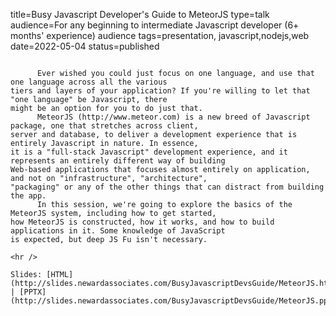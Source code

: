 title=Busy Javascript Developer's Guide to MeteorJS
type=talk
audience=For any beginning to intermediate Javascript developer (6+ months' experience) audience
tags=presentation, javascript,nodejs,web
date=2022-05-04
status=published
~~~~~~

      Ever wished you could just focus on one language, and use that one language across all the various
tiers and layers of your application? If you're willing to let that "one language" be Javascript, there 
might be an option for you to do just that.
      MeteorJS (http://www.meteor.com) is a new breed of Javascript package, one that stretches across client,
server and database, to deliver a development experience that is entirely Javascript in nature. In essence,
it is a "full-stack Javascript" development experience, and it represents an entirely different way of building
Web-based applications that focuses almost entirely on application, and not on "infrastructure", "architecture",
"packaging" or any of the other things that can distract from building the app.
      In this session, we're going to explore the basics of the MeteorJS system, including how to get started,
how MeteorJS is constructed, how it works, and how to build applications in it. Some knowledge of JavaScript
is expected, but deep JS Fu isn't necessary.
    
<hr />

Slides: [HTML](http://slides.newardassociates.com/BusyJavascriptDevsGuide/MeteorJS.html) | [PPTX](http://slides.newardassociates.com/BusyJavascriptDevsGuide/MeteorJS.pptx)
